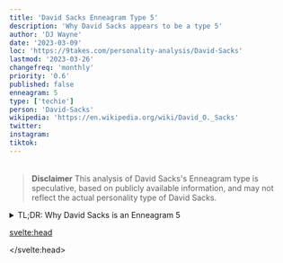 ```yaml
---
title: 'David Sacks Enneagram Type 5'
description: 'Why David Sacks appears to be a type 5'
author: 'DJ Wayne'
date: '2023-03-09'
loc: 'https://9takes.com/personality-analysis/David-Sacks'
lastmod: '2023-03-26'
changefreq: 'monthly'
priority: '0.6'
published: false
enneagram: 5
type: ['techie']
person: 'David-Sacks'
wikipedia: 'https://en.wikipedia.org/wiki/David_O._Sacks'
twitter:
instagram:
tiktok:
---
```


<script>
	import  PopCard  from "$lib/components/atoms/PopCard.svelte";
</script>
<div
	style="display: flex;
    justify-content: center;
    margin: 1rem 0;
	"
>
	<PopCard
		image={`/types/5s/${'David-Sacks'}.webp`}
		showIcon={false}
		enneagramType="5"
		displayText="David Sacks"
		subtext=""
	/>
</div>

> **Disclaimer** This analysis of David Sacks's Enneagram type is speculative, based on publicly available information, and may not reflect the actual personality type of David Sacks.

<details>
<summary class="accordion">TL;DR: Why David Sacks is an Enneagram 5</summary>
<div class="panel">
<ul>
<li></li>
<li></li>
<li></li>
<li></li>
</ul>
  </div>
</details>

<p class="firstLetter"></p>

<svelte:head>

<script type="application/ld+json">

</script>

</svelte:head>

<style lang="scss"></style>
